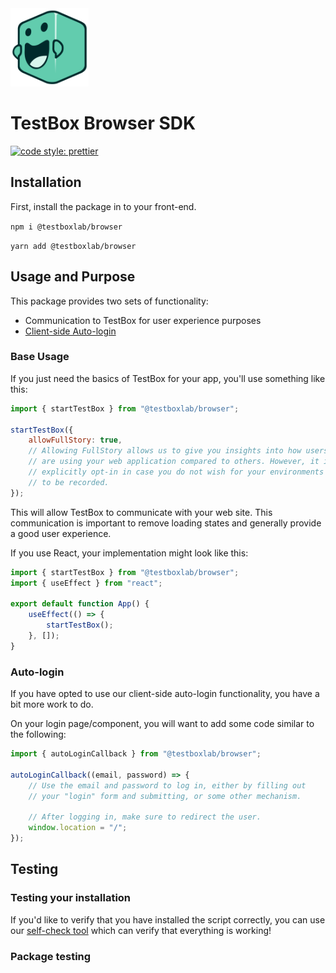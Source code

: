 <img src="docs/pedals.svg" width="125">

# TestBox Browser SDK

[![code style: prettier](https://img.shields.io/badge/code_style-prettier-ff69b4.svg?style=flat-square)](https://github.com/prettier/prettier)

## Installation

First, install the package in to your front-end.

`npm i @testboxlab/browser`

`yarn add @testboxlab/browser`

## Usage and Purpose

This package provides two sets of functionality:

* Communication to TestBox for user experience purposes
* [Client-side Auto-login][1]
### Base Usage

If you just need the basics of TestBox for your app, you'll use something like this:

```javascript
import { startTestBox } from "@testboxlab/browser";

startTestBox({
    allowFullStory: true,
    // Allowing FullStory allows us to give you insights into how users
    // are using your web application compared to others. However, it is
    // explicitly opt-in in case you do not wish for your environments
    // to be recorded.
});
```

This will allow TestBox to communicate with your web site. This communication is
important to remove loading states and generally provide a good user experience.

If you use React, your implementation might look like this:

```javascript
import { startTestBox } from "@testboxlab/browser";
import { useEffect } from "react";

export default function App() {
    useEffect(() => {
        startTestBox();
    }, []);
}
```

### Auto-login

If you have opted to use our client-side auto-login functionality, you have a bit
more work to do.

On your login page/component, you will want to add some code similar to the following:

```javascript
import { autoLoginCallback } from "@testboxlab/browser";

autoLoginCallback((email, password) => {
    // Use the email and password to log in, either by filling out
    // your "login" form and submitting, or some other mechanism.

    // After logging in, make sure to redirect the user.
    window.location = "/";
});
```

## Testing

### Testing your installation

If you'd like to verify that you have installed the script correctly, you can use
our [self-check tool][2] which can verify that everything is working!

### Package testing

[1]: https://partner-docs.testbox.com/docs/autologin/javascript/
[2]: https://partner-docs.testbox.com/docs/iframing/test/